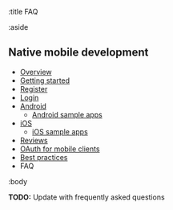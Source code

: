 :title FAQ

:aside

## Native mobile development

- [Overview](/mobile/overview/)
- [Getting started](/mobile/mobile-development/)
- [Register](/mobile/register/)
- [Login](/mobile/login/)
- [Android](/sdks/android/)
    - [Android sample apps](/sdks/android/sample-apps/)
- [iOS](/sdks/ios/)
    - [iOS sample apps](/sdks/ios/sample-apps/)
- [Reviews](/mobile/reviews/)
- [OAuth for mobile clients](/mobile/oauth-authentication-on-mobile-devices/)
- [Best practices](/mobile/best-practices/)
- FAQ

:body

**TODO:** Update with frequently asked questions

